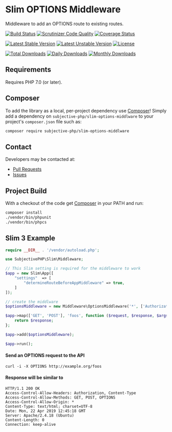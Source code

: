 # Slim OPTIONS Middleware

Middleware to add an OPTIONS route to existing routes.

[![Build Status](https://travis-ci.com/subjective-php/slim-options-middlware.svg?branch=master)](https://travis-ci.com/subjective-php/slim-options-middlware)
[![Scrutinizer Code Quality](https://scrutinizer-ci.com/g/subjective-php/slim-options-middlware/badges/quality-score.png?b=master)](https://scrutinizer-ci.com/g/subjective-php/slim-options-middlware/?branch=master)
[![Coverage Status](https://coveralls.io/repos/github/subjective-php/slim-options-middlware/badge.svg?branch=master)](https://coveralls.io/github/subjective-php/slim-options-middlware?branch=master)

[![Latest Stable Version](https://poser.pugx.org/subjective-php/slim-options-middlware/v/stable)](https://packagist.org/packages/subjective-php/slim-options-middlware)
[![Latest Unstable Version](https://poser.pugx.org/subjective-php/slim-options-middlware/v/unstable)](https://packagist.org/packages/subjective-php/slim-options-middlware)
[![License](https://poser.pugx.org/subjective-php/slim-options-middlware/license)](https://packagist.org/packages/subjective-php/slim-options-middlware)

[![Total Downloads](https://poser.pugx.org/subjective-php/slim-options-middlware/downloads)](https://packagist.org/packages/subjective-php/slim-options-middlware)
[![Daily Downloads](https://poser.pugx.org/subjective-php/slim-options-middlware/d/daily)](https://packagist.org/packages/subjective-php/slim-options-middlware)
[![Monthly Downloads](https://poser.pugx.org/subjective-php/slim-options-middlware/d/monthly)](https://packagist.org/packages/subjective-php/slim-options-middlware)

## Requirements

Requires PHP 7.0 (or later).

## Composer
To add the library as a local, per-project dependency use [Composer](http://getcomposer.org)! Simply add a dependency on `subjective-php/slim-options-middlware` to your project's `composer.json` file such as:

```sh
composer require subjective-php/slim-options-middlware
```

## Contact
Developers may be contacted at:

 * [Pull Requests](https://github.com/subjective-php/slim-options-middlware/pulls)
 * [Issues](https://github.com/subjective-php/slim-options-middlware/issues)

## Project Build
With a checkout of the code get [Composer](http://getcomposer.org) in your PATH and run:

```sh
composer install
./vendor/bin/phpunit
./vendor/bin/phpcs
```
## Slim 3 Example
```php
require __DIR__ . '/vendor/autoload.php';

use SubjectivePHP\Slim\Middleware;

// This Slim setting is required for the middleware to work
$app = new Slim\App([
    "settings"  => [
        "determineRouteBeforeAppMiddleware" => true,
    ]
]);

// create the middlware
$optionsMiddleware = new Middleware\OptionsMiddleware('*', ['Authorization', 'Content-Type']);

$app->map(['GET', 'POST'], 'foos', function ($request, $response, $args) {
    return $response;
};

$app->add($optionsMiddleware);

$app->run();
```

#### Send an OPTIONS request to the API
```
curl -i -X OPTIONS http://example.org/foos
```
#### Response will be similar to
```
HTTP/1.1 200 OK
Access-Control-Allow-Headers: Authorization, Content-Type
Access-Control-Allow-Methods: GET, POST, OPTIONS
Access-Control-Allow-Origin: *
Content-Type: text/html; charset=UTF-8
Date: Mon, 22 Apr 2019 12:45:18 GMT
Server: Apache/2.4.18 (Ubuntu)
Content-Length: 0
Connection: keep-alive
```




